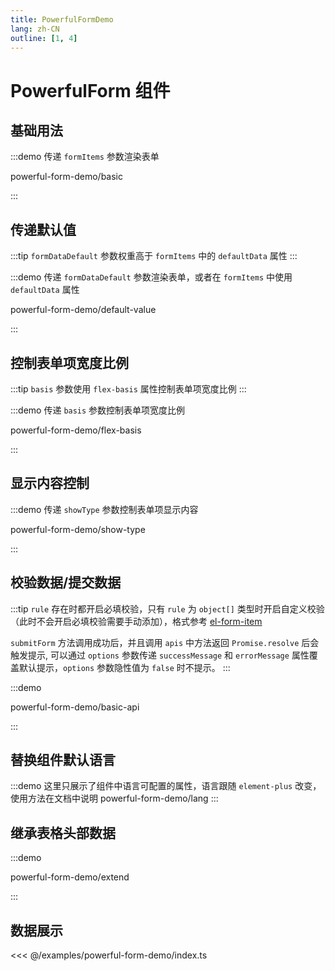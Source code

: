 ```yaml
---
title: PowerfulFormDemo
lang: zh-CN
outline: [1, 4]
---
```



# PowerfulForm 组件


## 基础用法

:::demo 传递 `formItems` 参数渲染表单

powerful-form-demo/basic

:::

## 传递默认值

:::tip
`formDataDefault` 参数权重高于 `formItems` 中的 `defaultData` 属性
:::

:::demo 传递 `formDataDefault` 参数渲染表单，或者在 `formItems` 中使用 `defaultData` 属性

powerful-form-demo/default-value

:::

## 控制表单项宽度比例

:::tip
`basis` 参数使用 `flex-basis` 属性控制表单项宽度比例
:::

:::demo 传递 `basis` 参数控制表单项宽度比例

powerful-form-demo/flex-basis

:::

## 显示内容控制

:::demo 传递 `showType` 参数控制表单项显示内容

powerful-form-demo/show-type

:::

## 校验数据/提交数据

:::tip
`rule` 存在时都开启必填校验，只有 `rule` 为 `object[]` 类型时开启自定义校验（此时不会开启必填校验需要手动添加），格式参考 [el-form-item](https://element-plus.org/zh-CN/component/form.html#formitem-attributes)

`submitForm` 方法调用成功后，并且调用 `apis` 中方法返回 `Promise.resolve` 后会触发提示, 可以通过 `options` 参数传递 `successMessage` 和 `errorMessage` 属性覆盖默认提示，`options` 参数隐性值为 `false` 时不提示。
:::

:::demo

powerful-form-demo/basic-api

:::


## 替换组件默认语言
:::demo 这里只展示了组件中语言可配置的属性，语言跟随 `element-plus` 改变，使用方法在文档中说明
powerful-form-demo/lang
:::

## 继承表格头部数据

:::demo

powerful-form-demo/extend

:::

## 数据展示
<<< @/examples/powerful-form-demo/index.ts
